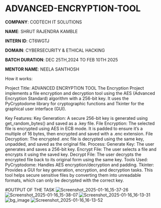 # ADVANCED-ENCRYPTION-TOOL

**COMPANY**: CODTECH IT SOLUTIONS

**NAME**: SHRUT RAJENDRA KAMBLE

**INTERN ID**: CT6WGTJ

**DOMAIN**: CYBERSECURITY & ETHICAL HACKING

**BATCH DURATION**: DEC 25TH,2024 TO FEB 10TH 2025

**MENTOR NAME**: NEELA SANTHOSH

How it works:

Project Title: ADVANCED ENCRYPTION TOOL 
The Encryption Project implements a file encryption and decryption tool using the AES (Advanced Encryption Standard) algorithm with a 256-bit key. It uses the PyCryptodome library for cryptographic functions and Tkinter for the graphical user interface (GUI).

Key Features:
Key Generation: A secure 256-bit key is generated using get_random_bytes() and saved as a .key file.
File Encryption: The selected file is encrypted using AES in ECB mode. It is padded to ensure it’s a multiple of 16 bytes, then encrypted and saved with a .enc extension.
File Decryption: The encrypted .enc file is decrypted using the same key, unpadded, and saved as the original file.
Process:
Generate Key: The user generates and saves a 256-bit key.
Encrypt File: The user selects a file and encrypts it using the saved key.
Decrypt File: The user decrypts the encrypted file back to its original form using the same key.
Tools Used:
PyCryptodome: Handles AES encryption/decryption and padding.
Tkinter: Provides a GUI for key generation, encryption, and decryption tasks.
This tool helps secure sensitive files by converting them into unreadable formats, which can only be decrypted with the correct key.

#OUTPUT OF THE TASK
![Screenshot_2025-01-16_15-37-26](https://github.com/user-attachments/assets/b683fd4d-73f9-46e0-ab58-0539de2cb7ec)
![Screenshot_2025-01-16_15-38-07](https://github.com/user-attachments/assets/ca109529-6e22-4f6c-86de-9c7b8abf1c20)
![Screenshot_2025-01-16_16-13-31](https://github.com/user-attachments/assets/3a3464eb-8ac5-4603-abbc-c46a3457ac0a)
![bg_image](https://github.com/user-attachments/assets/0066f033-104b-45a7-b351-8cbbc4da89dc)
![Screenshot_2025-01-16_16-13-52](https://github.com/user-attachments/assets/86715578-57ae-41c2-881f-331e7b989df4)




